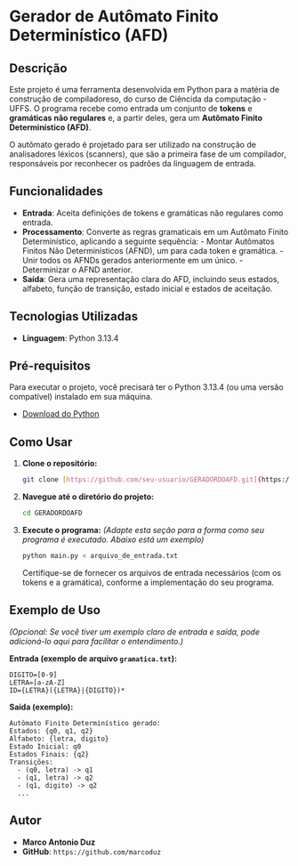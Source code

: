 # Gerador de Autômato Finito Determinístico (AFD)

## Descrição

Este projeto é uma ferramenta desenvolvida em Python para a matéria de construção de compiladoreso, do curso de Ciêncida da computação - UFFS. O programa recebe como entrada um conjunto de **tokens** e **gramáticas não regulares** e, a partir deles, gera um **Autômato Finito Determinístico (AFD)**.

O autômato gerado é projetado para ser utilizado na construção de analisadores léxicos (scanners), que são a primeira fase de um compilador, responsáveis por reconhecer os padrões da linguagem de entrada.

## Funcionalidades

- **Entrada**: Aceita definições de tokens e gramáticas não regulares como entrada.
- **Processamento**: Converte as regras gramaticais em um Autômato Finito Determinístico, aplicando a seguinte sequência: - Montar Autômatos Finitos Não Determinísticos (AFND), um para cada token e gramática. - Unir todos os AFNDs gerados anteriormente em um único. - Determinizar o AFND anterior.
- **Saída**: Gera uma representação clara do AFD, incluindo seus estados, alfabeto, função de transição, estado inicial e estados de aceitação.

## Tecnologias Utilizadas

- **Linguagem**: Python 3.13.4

## Pré-requisitos

Para executar o projeto, você precisará ter o Python 3.13.4 (ou uma versão compatível) instalado em sua máquina.

- [Download do Python](https://www.python.org/downloads/)

## Como Usar

1.  **Clone o repositório:**

    ```bash
    git clone [https://github.com/seu-usuario/GERADORDOAFD.git](https://github.com/seu-usuario/GERADORDOAFD.git)
    ```

2.  **Navegue até o diretório do projeto:**

    ```bash
    cd GERADORDOAFD
    ```

3.  **Execute o programa:**
    _(Adapte esta seção para a forma como seu programa é executado. Abaixo está um exemplo)_
    ```bash
    python main.py < arquivo_de_entrada.txt
    ```
    Certifique-se de fornecer os arquivos de entrada necessários (com os tokens e a gramática), conforme a implementação do seu programa.

## Exemplo de Uso

_(Opcional: Se você tiver um exemplo claro de entrada e saída, pode adicioná-lo aqui para facilitar o entendimento.)_

**Entrada (exemplo de arquivo `gramatica.txt`):**

```
DIGITO=[0-9]
LETRA=[a-zA-Z]
ID={LETRA}({LETRA}|{DIGITO})*
```

**Saída (exemplo):**

```
Autômato Finito Determinístico gerado:
Estados: {q0, q1, q2}
Alfabeto: {letra, digito}
Estado Inicial: q0
Estados Finais: {q2}
Transições:
  - (q0, letra) -> q1
  - (q1, letra) -> q2
  - (q1, digito) -> q2
  ...
```

## Autor

- **Marco Antonio Duz**
- **GitHub**: `https://github.com/marcoduz`
